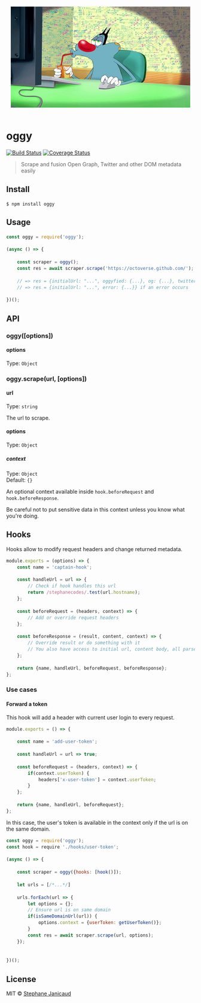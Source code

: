 <p align="center">
	<img src="media/logo.gif">
	<br>
	<br>
</p>

# oggy
[![Build Status](https://travis-ci.org/stephanecodes/oggy.svg?branch=master)](https://travis-ci.org/stephanecodes/oggy) [![Coverage Status](https://coveralls.io/repos/github/stephanecodes/oggy/badge.svg?branch=master)](https://coveralls.io/github/stephanecodes/oggy?branch=master)

>Scrape and fusion Open Graph, Twitter and other DOM metadata easily


## Install

```
$ npm install oggy
```


## Usage

```js
const oggy = require('oggy');

(async () => {

	const scraper = oggy();
	const res = await scraper.scrape('https://octoverse.github.com/');

	// => res = {initialUrl: "...", oggyfied: {...}, og: {...}, twitter: {...}}
	// => res = {initialUrl: "...", error: {...}} if an error occurs

})();
```


## API

### oggy([options])

#### options

Type: `Object`

### oggy.scrape(url, [options])

#### url

Type: `string`

The url to scrape.

#### options

Type: `Object`

##### context

Type: `Object`<br>
Default: `{}`

An optional context available inside `hook.beforeRequest` and `hook.beforeResponse`.

Be careful not to put sensitive data in this context unless you know what you're doing.


## Hooks

Hooks allow to modify request headers and change returned metadata.

```js
module.exports = (options) => {
	const name = 'captain-hook';

	const handleUrl = url => {
		// Check if hook handles this url
		return /stephanecodes/.test(url.hostname);
	};

	const beforeRequest = (headers, context) => {
		// Add or override request headers
	};

	const beforeResponse = (result, content, context) => {
		// Override result or do something with it
		// You also have access to initial url, content body, all parsed metadata.
	};

	return {name, handleUrl, beforeRequest, beforeResponse};
};
```

### Use cases

#### Forward a token

This hook will add a header with current user login to every request.

```js
module.exports = () => {

	const name = 'add-user-token';

	const handleUrl = url => true;

	const beforeRequest = (headers, context) => {
		if(context.userToken) {
			headers['x-user-token'] = context.userToken;
		}
	};

	return {name, handleUrl, beforeRequest};
};
```
In this case, the user's token is available in the context only if the url is on the same domain.

```js
const oggy = require('oggy');
const hook = require './hooks/user-token';

(async () => {

	const scraper = oggy({hooks: [hook()]);

	let urls = [/*...*/]

	urls.forEach(url => {
		let options = {};
		// Ensure url is on same domain
		if(isSameDomainUrl(url)) {
			options.context = {userToken: getUserToken()};
		}
		const res = await scraper.scrape(url, options);
	});


})();


```




## License

MIT © [Stephane Janicaud](https://github.com/stephanecodes)
